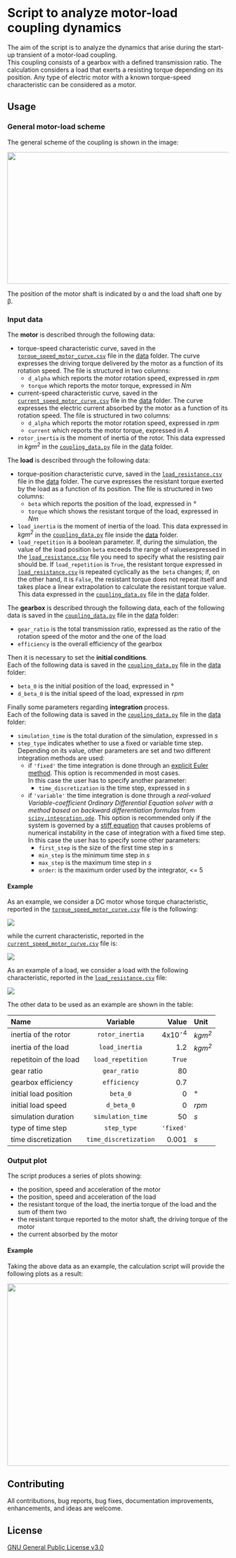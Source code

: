 # Script to analyze motor-load coupling dynamics

The aim of the script is to analyze the dynamics that arise during the start-up transient of a motor-load coupling.  
This coupling consists of a gearbox with a defined transmission ratio.
The calculation considers a load that exerts a resisting torque depending on its position.
Any type of electric motor with a known torque-speed characteristic can be considered as a motor. 


## Usage

### General motor-load scheme

The general scheme of the coupling is shown in the image: 

<img src="docs\scheme.png" width="830" height="300">

The position of the motor shaft is indicated by α and the load shaft one by β. 


### Input data

The **motor** is described through the following data:
- torque-speed characteristic curve, saved in the 
[`torque_speed_motor_curve.csv`](https://github.com/AndreaBlengino/Motor-Load-Coupling/blob/dev/data/torque_speed_motor_curve.csv) 
file in the [data](https://github.com/AndreaBlengino/Motor-Load-Coupling/tree/dev/data) folder.
The curve expresses the driving torque delivered by the motor as a function of its rotation speed. 
The file is structured in two columns:
   + `d_alpha` which reports the motor rotation speed, expressed in _rpm_
   + `torque` which reports the motor torque, expressed in _Nm_
- current-speed characteristic curve, saved in the 
[`current_speed_motor_curve.csv`](https://github.com/AndreaBlengino/Motor-Load-Coupling/blob/dev/data/current_speed_motor_curve.csv) 
file in the [data](https://github.com/AndreaBlengino/Motor-Load-Coupling/tree/dev/data) folder.
The curve expresses the electric current absorbed by the motor as a function of its rotation speed. 
The file is structured in two columns:
   + `d_alpha` which reports the motor rotation speed, expressed in _rpm_
   + `current` which reports the motor torque, expressed in _A_
- `rotor_inertia` is the moment of inertia of the rotor. This data expressed in _kgm<sup>2</sup>_ in the
 [`coupling_data.py`](https://github.com/AndreaBlengino/Motor-Load-Coupling/blob/dev/data/coupling_data.py) 
 file in the [data](https://github.com/AndreaBlengino/Motor-Load-Coupling/tree/dev/data) folder. 

The **load** is described through the following data:
- torque-position characteristic curve, saved in the 
[`load_resistance.csv`](https://github.com/AndreaBlengino/Motor-Load-Coupling/blob/dev/data/load_resistance.csv) 
file in the [data](https://github.com/AndreaBlengino/Motor-Load-Coupling/tree/dev/data) folder.
The curve expresses the resistant torque exerted by the load as a function of its position. 
The file is structured in two columns:
   + `beta` which reports the position of the load, expressed in _°_
   + `torque` which shows the resistant torque of the load, expressed in _Nm_
- `load_inertia` is the moment of inertia of the load. This data expressed in _kgm<sup>2</sup>_ in the 
[`coupling_data.py`](https://github.com/AndreaBlengino/Motor-Load-Coupling/blob/dev/data/coupling_data.py) 
file inside the [data](https://github.com/AndreaBlengino/Motor-Load-Coupling/tree/dev/data) folder.
- `load_repetition` is a boolean parameter. If, during the simulation, the value of the load position `beta` exceeds 
the range of values​expressed in the 
[`load_resistance.csv`](https://github.com/AndreaBlengino/Motor-Load-Coupling/blob/dev/data/load_resistance.csv) 
file you need to specify what the resisting pair should be. If `load_repetition` is `True`, the resistant torque expressed
in [`load_resistance.csv`](https://github.com/AndreaBlengino/Motor-Load-Coupling/blob/dev/data/load_resistance.csv) 
is repeated cyclically as the` beta` changes; if, on the other hand, it is `False`, the resistant torque does not 
repeat itself and takes place a linear extrapolation to calculate the resistant torque value. This data expressed in the 
[`coupling_data.py`](https://github.com/AndreaBlengino/Motor-Load-Coupling/blob/dev/data/coupling_data.py) file in the 
[data](https://github.com/AndreaBlengino/Motor-Load-Coupling/tree/dev/data) folder. 

The **gearbox** is described through the following data, each of the following data is saved in the 
[`coupling_data.py`](https://github.com/AndreaBlengino/Motor-Load-Coupling/blob/dev/data/coupling_data.py) file in the 
[data](https://github.com/AndreaBlengino/Motor-Load-Coupling/tree/dev/data) folder:
- `gear_ratio` is the total transmission ratio, expressed as the ratio of the rotation speed of the motor and the one of the load
- `efficiency` is the overall efficiency of the gearbox 

Then it is necessary to set the **initial conditions**.  
Each of the following data is saved in the 
[`coupling_data.py`](https://github.com/AndreaBlengino/Motor-Load-Coupling/blob/dev/data/coupling_data.py) file in the 
[data](https://github.com/AndreaBlengino/Motor-Load-Coupling/tree/dev/data) folder:
- `beta_0` is the initial position of the load, expressed in _°_
- `d_beta_0` is the initial speed of the load, expressed in _rpm_


Finally some parameters regarding **integration** process.  
Each of the following data is saved in the 
[`coupling_data.py`](https://github.com/AndreaBlengino/Motor-Load-Coupling/blob/dev/data/coupling_data.py) file in the 
[data](https://github.com/AndreaBlengino/Motor-Load-Coupling/tree/dev/data) folder:
- `simulation_time` is the total duration of the simulation, expressed in _s_
- `step_type` indicates whether to use a fixed or variable time step. Depending on its value, other parameters are set and 
two different integration methods are used:
    + if `'fixed'` the time integration is done through an [explicit Euler method](https://en.wikipedia.org/wiki/Euler_method). 
    This option is recommended in most cases.  
    In this case the user has to specify another parameter:
        * `time_discretization` is the time step, expressed in _s_
    + if `'variable'` the time integration is done through a _real-valued Variable-coefficient Ordinary Differential Equation solver 
    with a method based on backward differentiation formulas_ from 
    [`scipy.integration.ode`](https://docs.scipy.org/doc/scipy/reference/generated/scipy.integrate.ode.html). 
    This option is recommended only if the system is governed by a [stiff equation](https://en.wikipedia.org/wiki/Stiff_equation) 
    that causes problems of numerical instability in the case of integration with a fixed time step.  
    In this case the user has to specify some other parameters:
        * `first_step` is the size of the first time step in _s_
        * `min_step` is the minimum time step in _s_
        * `max_step` is the maximum time step in _s_
        * `order`: is the maximum order used by the integrator, <= 5

#### Example

As an example, we consider a DC motor whose torque characteristic, reported in the 
[`torque_speed_motor_curve.csv`](https://github.com/AndreaBlengino/Motor-Load-Coupling/blob/dev/data/torque_speed_motor_curve.csv) 
file is the following:   

<img src="docs\torque_motor.png">

while the current characteristic, reported in the 
[`current_speed_motor_curve.csv`](https://github.com/AndreaBlengino/Motor-Load-Coupling/blob/dev/data/current_speed_motor_curve.csv) 
file is: 

<img src="docs\current_motor.png">

As an example of a load, we consider a load with the following characteristic, reported in the 
[`load_resistance.csv`](https://github.com/AndreaBlengino/Motor-Load-Coupling/blob/dev/data/load_resistance.csv) file: 

<img src="docs\load_torque.png">

The other data to be used as an example are shown in the table:

| Name                   | Variable              | Value             | Unit              |
|:-----------------------|:---------------------:|------------------:|:------------------|
| inertia of the rotor   | `rotor_inertia`       | 4x10<sup>-4</sup> | _kgm<sup>2</sup>_ |
| inertia of the load    | `load_inertia`        | 1.2               | _kgm<sup>2</sup>_ |
| repetitoin of the load | `load_repetition`     | `True`            |                   |
| gear ratio             | `gear_ratio`          | 80                |                   |
| gearbox efficiency     | `efficiency`          | 0.7               |                   |
| initial load position  | `beta_0`              | 0                 | _°_               |
| initial load speed     | `d_beta_0`            | 0                 | _rpm_             |
| simulation duration    | `simulation_time`     | 50                | _s_               |
| type of time step      | `step_type`           | `'fixed'`         |                   |
| time discretization    | `time_discretization` | 0.001             | _s_               |


### Output plot

The script produces a series of plots showing:
- the position, speed and acceleration of the motor
- the position, speed and acceleration of the load
- the resistant torque of the load, the inertia torque of the load and the sum of them two
- the resistant torque reported to the motor shaft, the driving torque of the motor
- the current absorbed by the motor 

#### Example

Taking the above data as an example, the calculation script will provide the following plots as a result:
 
<img src="docs\output_plot.png" width="830" height="415">


## Contributing

All contributions, bug reports, bug fixes, documentation improvements, enhancements, and ideas are welcome.


## License

[GNU General Public License v3.0](https://github.com/AndreaBlengino/Motor-Load-Coupling/blob/dev/License.txt)
